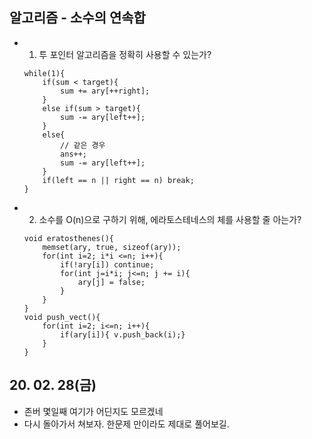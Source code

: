 ## 알고리즘 - 소수의 연속합
 - 1. 투 포인터 알고리즘을 정확히 사용할 수 있는가?
    ```
    while(1){
        if(sum < target){
            sum += ary[++right];
        }
        else if(sum > target){
            sum -= ary[left++];
        }
        else{
            // 같은 경우
            ans++;
            sum -= ary[left++];
        }
        if(left == n || right == n) break;
    }
    ```

 - 2. 소수를 O(n)으로 구하기 위해, 에라토스테네스의 체를 사용할 줄 아는가?
    ```
    void eratosthenes(){
        memset(ary, true, sizeof(ary));
        for(int i=2; i*i <=n; i++){
            if(!ary[i]) continue;
            for(int j=i*i; j<=n; j += i){
                ary[j] = false;
            }
        }
    }
    void push_vect(){
        for(int i=2; i<=n; i++){
            if(ary[i]){ v.push_back(i);}
        }
    }
    ```


## 20. 02. 28(금)
 - 존버 몇일째 여기가 어딘지도 모르겠네
 - 다시 돌아가서 쳐보자. 한문제 만이라도 제대로 풀어보길.